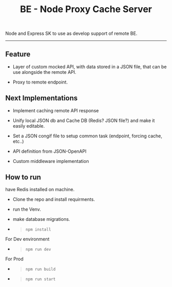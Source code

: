 <br/>
<h1 align="center">
    BE - Node Proxy Cache Server
</h1>

<br/>

Node and Express SK to use as develop support of remote BE. 

<hr/>


## Feature

- Layer of custom mocked API, with data stored in a JSON file, that can be use alongside the remote API.

- Proxy to remote endpoint.

## Next Implementations

- Implement caching remote API response

- Unify local JSON db and Cache DB (Redis? JSON file?) and make it easily editable.

- Set a JSON congif file to setup common task (endpoint, forcing cache, etc..)

- API definition from JSON-OpenAPI

- Custom middleware implementation

## How to run

have Redis installed on machine.

- Clone the repo and install requirments.

- run the Venv.

- make database migrations.

- > `npm install`

For Dev environment 

- > `npm run dev` 

For Prod

- > `npm run build`

- > `npm run start` 

